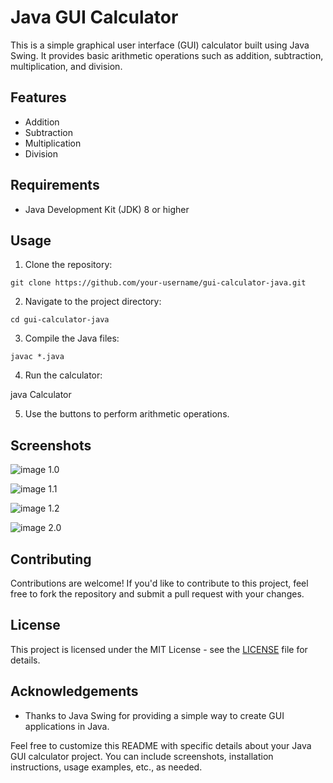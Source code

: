 
# Java GUI Calculator

This is a simple graphical user interface (GUI) calculator built using Java Swing. It provides basic arithmetic operations such as addition, subtraction, multiplication, and division.

## Features

- Addition
- Subtraction
- Multiplication
- Division

## Requirements

- Java Development Kit (JDK) 8 or higher

## Usage

1. Clone the repository:

```
git clone https://github.com/your-username/gui-calculator-java.git
```

2. Navigate to the project directory:

```
cd gui-calculator-java
```

3. Compile the Java files:

```
javac *.java
```

4. Run the calculator:


java Calculator


5. Use the buttons to perform arithmetic operations.

## Screenshots


![image](https://github.com/josephgeorge26/GUI-Calculator-collage-project/assets/62404986/82b6fa3c-cf7b-423a-8a58-022e0aba6806)
1.0

![image](https://github.com/josephgeorge26/GUI-Calculator-collage-project/assets/62404986/9df97ff8-5508-496c-81d2-2273c51d27b4)
1.1

![image](https://github.com/josephgeorge26/GUI-Calculator-collage-project/assets/62404986/feaf1072-f1b9-4345-8cfb-eb3804720c01)
1.2

![image](https://github.com/josephgeorge26/GUI-Calculator-collage-project/assets/62404986/070431c7-b4dc-449c-b30b-2b9ee5db70f4)
2.0



## Contributing

Contributions are welcome! If you'd like to contribute to this project, feel free to fork the repository and submit a pull request with your changes.

## License

This project is licensed under the MIT License - see the [LICENSE](LICENSE) file for details.

## Acknowledgements

- Thanks to Java Swing for providing a simple way to create GUI applications in Java.


Feel free to customize this README with specific details about your Java GUI calculator project. You can include screenshots, installation instructions, usage examples, etc., as needed.
